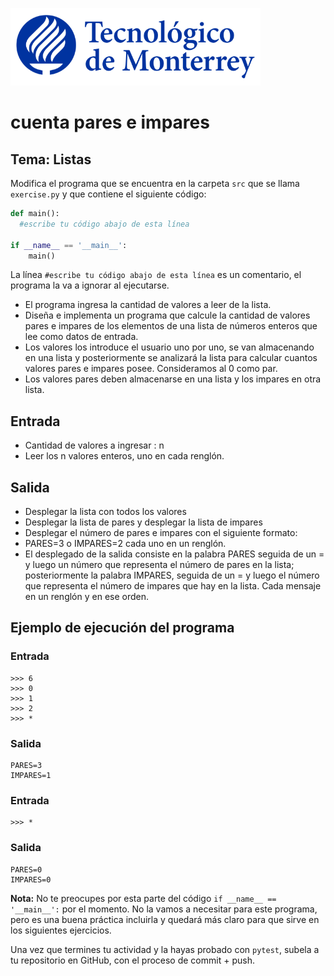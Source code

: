 ![Tec de Monterrey](../../images/logotecmty.png)
# cuenta pares e impares
## Tema: Listas

Modifica el programa que se encuentra en la carpeta `src` que se llama `exercise.py` y que contiene el siguiente código:

```python
def main():
  #escribe tu código abajo de esta línea

if __name__ == '__main__':
    main()
```

La línea `#escribe tu código abajo de esta línea` es un comentario, el programa la va a ignorar al ejecutarse.
- El programa ingresa la cantidad de valores a leer de la lista.
- Diseña e implementa un programa que calcule la cantidad de valores pares e impares de los elementos de una lista de números enteros que lee como datos de entrada. 
- Los valores los introduce el usuario uno por uno, se van almacenando en una lista y posteriormente se analizará la lista para calcular cuantos valores pares e impares posee. Consideramos al 0 como par.
- Los valores pares deben almacenarse en una lista y los impares en otra lista.


## Entrada
- Cantidad de valores a ingresar : n
- Leer los n valores enteros, uno en cada renglón.

## Salida
- Desplegar la lista con todos los valores
- Desplegar la lista de pares y desplegar la lista de impares 
- Desplegar  el número de pares e impares con el siguiente formato: 
- PARES=3 o IMPARES=2 cada uno en un renglón. 
- El desplegado de la salida consiste en la palabra PARES seguida de un = y luego un número que representa el número de pares en la lista; posteriormente la palabra IMPARES, seguida de un = y luego el número que representa el número de impares que hay en la lista. 
Cada mensaje en un renglón y en ese orden.

## Ejemplo de ejecución del programa
### Entrada
```
>>> 6
>>> 0
>>> 1
>>> 2
>>> *
```
### Salida
```
PARES=3
IMPARES=1
```
### Entrada
```
>>> *
```
### Salida
```
PARES=0
IMPARES=0
````


**Nota:** No te preocupes por esta parte del código `if __name__ == '__main__':` por el momento. No la vamos a necesitar para este programa, pero es una buena práctica incluirla y quedará más claro para que sirve en los siguientes ejercicios.

Una vez que termines tu actividad y la hayas probado con `pytest`, subela a tu repositorio en GitHub, con el proceso de commit + push.

